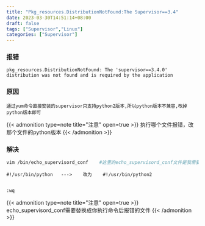 ```yaml
---
title: "Pkg_resources.DistributionNotFound:The Supervisor==3.4"
date: 2023-03-30T14:51:14+08:00
draft: false
tags: ["Supervisor","Linux"]
categories: ["Supervisor"]
---
```


### 报错
``pkg_resources.DistributionNotFound: The 'supervisor==3.4.0' distribution was not found and is required by the application``


### 原因
```text
通过yum命令直接安装的supervisor只支持python2版本,所以python版本不兼容,改掉python版本即可
```

{{< admonition type=note title="注意" open=true >}}
执行哪个文件报错，改那个文件的python版本
{{< /admonition >}}

### 解决
```bash
vim /bin/echo_supervisord_conf    #这里的echo_supervisord_conf文件是我需要执行的
```

```text
#!/usr/bin/python   --->    改为    #!/usr/bin/python2


:wq 
```
{{< admonition type=note title="注意" open=true >}}
echo_supervisord_conf需要替换成你执行命令后报错的文件
{{< /admonition >}}
